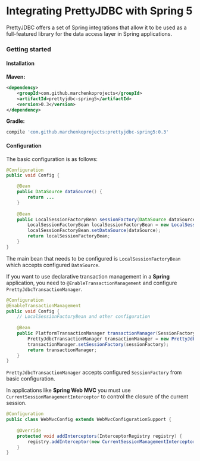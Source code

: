 # Integrating PrettyJDBC with Spring 5
PrettyJDBC offers a set of Spring integrations that allow it to be used as a full-featured library for the data access layer in Spring applications.

### Getting started ###
#### Installation ####
**Maven:**
```xml
<dependency>
    <groupId>com.github.marchenkoprojects</groupId>
    <artifactId>prettyjdbc-spring5</artifactId>
    <version>0.3</version>
</dependency>
```
**Gradle:**
```groovy
compile 'com.github.marchenkoprojects:prettyjdbc-spring5:0.3'
```

#### Configuration ####
The basic configuration is as follows:
```java
@Configuration
public void Config {

    @Bean
    public DataSource dataSource() {
        return ...
    }
    
    @Bean
    public LocalSessionFactoryBean sessionFactory(DataSource dataSource) {
        LocalSessionFactoryBean localSessionFactoryBean = new LocalSessionFactoryBean();
        localSessionFactoryBean.setDataSource(dataSource);
        return localSessionFactoryBean;
    }
}
```
The main bean that needs to be configured is `LocalSessionFactoryBean` which accepts configured `DataSource`.

If you want to use declarative transaction management in a **Spring** application, 
you need to `@EnableTransactionManagement` and configure `PrettyJdbcTransactionManager`.
```java
@Configuration
@EnableTransactionManagement
public void Config {
    // LocalSessionFactoryBean and other configuration
    
    @Bean
    public PlatformTransactionManager transactionManager(SessionFactory sessionFactory) {
        PrettyJdbcTransactionManager transactionManager = new PrettyJdbcTransactionManager();
        transactionManager.setSessionFactory(sessionFactory);
        return transactionManager;
    }
}
```
`PrettyJdbcTransactionManager` accepts configured `SessionFactory` from basic configuration.

In applications like **Spring Web MVC** you must use `CurrentSessionManagementInterceptor` to control the closure of the current session.
```java
@Configuration
public class WebMvcConfig extends WebMvcConfigurationSupport {
    
    @Override
    protected void addInterceptors(InterceptorRegistry registry) {
        registry.addInterceptor(new CurrentSessionManagementInterceptor());
    }
}
```